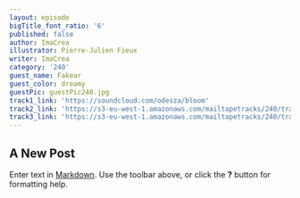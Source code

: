 ```yaml
---
layout: episode
bigTitle_font_ratio: '6'
published: false
author: ImaCrea
illustrator: Pierre-Julien Fieux
writer: ImaCrea
category: '240'
guest_name: Fakear
guest_color: dreamy
guestPic: guestPic240.jpg
track1_link: 'https://soundcloud.com/odesza/bloom'
track2_link: 'https://s3-eu-west-1.amazonaws.com/mailtapetracks/240/track2.mp3'
track3_link: 'https://s3-eu-west-1.amazonaws.com/mailtapetracks/240/track3.mp3'
---
```

## A New Post

Enter text in [Markdown](http://daringfireball.net/projects/markdown/). Use the toolbar above, or click the **?** button for formatting help.
